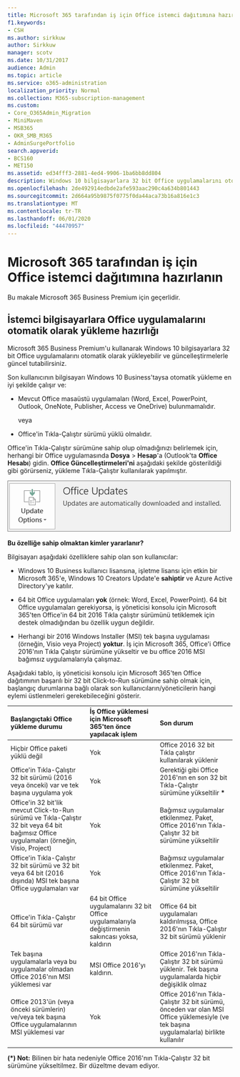 ```yaml
---
title: Microsoft 365 tarafından iş için Office istemci dağıtımına hazırlanın
f1.keywords:
- CSH
ms.author: sirkkuw
author: Sirkkuw
manager: scotv
ms.date: 10/31/2017
audience: Admin
ms.topic: article
ms.service: o365-administration
localization_priority: Normal
ms.collection: M365-subscription-management
ms.custom:
- Core_O365Admin_Migration
- MiniMaven
- MSB365
- OKR_SMB_M365
- AdminSurgePortfolio
search.appverid:
- BCS160
- MET150
ms.assetid: ed34fff3-2881-4ed4-9906-1ba6bb8dd804
description: Windows 10 bilgisayarlara 32 bit Office uygulamalarını otomatik olarak nasıl yükleyip güncel tutacağınızı öğrenin.
ms.openlocfilehash: 2de492914edbde2afe593aac290c4a634b801443
ms.sourcegitcommit: 2d664a95b9875f0775f0da44aca73b16a816e1c3
ms.translationtype: MT
ms.contentlocale: tr-TR
ms.lasthandoff: 06/01/2020
ms.locfileid: "44470957"
---
```

# <a name="prepare-for-office-client-deployment-by-microsoft-365-for-business"></a>Microsoft 365 tarafından iş için Office istemci dağıtımına hazırlanın

Bu makale Microsoft 365 Business Premium için geçerlidir.

## <a name="prepare-to-automatically-install-office-apps-to-client-computers"></a>İstemci bilgisayarlara Office uygulamalarını otomatik olarak yükleme hazırlığı

Microsoft 365 Business Premium'u kullanarak Windows 10 bilgisayarlara 32 bit Office uygulamalarını otomatik olarak yükleyebilir ve güncelleştirmelerle güncel tutabilirsiniz.
  
Son kullanıcının bilgisayarı Windows 10 Business'taysa otomatik yükleme en iyi şekilde çalışır ve:
  
- Mevcut Office masaüstü uygulamaları (Word, Excel, PowerPoint, Outlook, OneNote, Publisher, Access ve OneDrive) bulunmamalıdır.
    
    veya
    
- Office'in Tıkla-Çalıştır sürümü yüklü olmalıdır.
    
Office'in Tıkla-Çalıştır sürümüne sahip olup olmadığınızı belirlemek için, herhangi bir Office uygulamasında **Dosya** \> **Hesap**'a (Outlook'ta **Office Hesabı**) gidin. **Office Güncelleştirmeleri'ni** aşağıdaki şekilde gösterildiği gibi görürseniz, yükleme Tıkla-Çalıştır kullanılarak yapılmıştır. 
  
![Screenshot of Office updates in Office app Account](../media/e3439380-fa43-4ed6-ae5d-64851c297df5.png)
  
 **Bu özelliğe sahip olmaktan kimler yararlanır?**
  
Bilgisayarı aşağıdaki özelliklere sahip olan son kullanıcılar:
  
- Windows 10 Business kullanıcı lisansına, işletme lisansı için etkin bir Microsoft 365'e, Windows 10 Creators Update'e **sahiptir** ve Azure Active Directory'ye katılır. 
    
- 64 bit Office uygulamaları **yok** (örnek: Word, Excel, PowerPoint). 64 bit Office uygulamaları gerekiyorsa, iş yöneticisi konsolu için Microsoft 365'ten Office'in 64 bit 2016 Tıkla çalıştır sürümünü tetiklemek için destek olmadığından bu özellik uygun değildir. 
    
- Herhangi bir 2016 Windows Installer (MSI) tek başına uygulaması (örneğin, Visio veya Project) **yoktur**. İş için Microsoft 365, Office'i Office 2016'nın Tıkla Çalıştır sürümüne yükseltir ve bu office 2016 MSI bağımsız uygulamalarıyla çalışmaz. 
    
Aşağıdaki tablo, iş yöneticisi konsolu için Microsoft 365'ten Office dağıtımının başarılı bir 32 bit Click-to-Run sürümüne sahip olmak için, başlangıç durumlarına bağlı olarak son kullanıcıların/yöneticilerin hangi eylemi üstlenmeleri gerekebileceğini gösterir.
  
|**Başlangıçtaki Office yükleme durumu**|**İş Office yüklemesi için Microsoft 365'ten önce yapılacak işlem**|**Son durum**|
|:-----|:-----|:-----|
|Hiçbir Office paketi yüklü değil  <br/> |Yok  <br/> |Office 2016 32 bit Tıkla çalıştır kullanılarak yüklenir  <br/> |
|Office'in Tıkla-Çalıştır 32 bit sürümü (2016 veya önceki) var ve tek başına uygulama yok  <br/> |Yok  <br/> |Gerektiği gibi Office 2016'nın en son 32 bit Tıkla-Çalıştır sürümüne yükseltilir **\*** <br/> |
|Office'in 32 bit'lik mevcut Click-to-Run sürümü ve Tıkla-Çalıştır 32 bit veya 64 bit bağımsız Office uygulamaları (örneğin, Visio, Project)  <br/> |Yok  <br/> |Bağımsız uygulamalar etkilenmez. Paket, Office 2016'nın Tıkla-Çalıştır 32 bit sürümüne yükseltilir  <br/> |
|Office'in Tıkla-Çalıştır 32 bit sürümü ve 32 bit veya 64 bit (2016 dışında) MSI tek başına Office uygulamaları var  <br/> |Yok  <br/> |Bağımsız uygulamalar etkilenmez. Paket, Office 2016'nın Tıkla-Çalıştır 32 bit sürümüne yükseltilir  <br/> ||||
|Office'in Tıkla-Çalıştır 64 bit sürümü var  <br/> |64 bit Office uygulamalarını 32 bit Office uygulamalarıyla değiştirmenin sakıncası yoksa, kaldırın  <br/> |Office 64 bit uygulamaları kaldırılmışsa, Office 2016'nın Tıkla-Çalıştır 32 bit sürümü yüklenir  <br/> |
|Tek başına uygulamalarla veya bu uygulamalar olmadan Office 2016'nın MSI yüklemesi var  <br/> |MSI Office 2016'yı kaldırın.  <br/> |Office 2016'nın Tıkla-Çalıştır 32 bit sürümü yüklenir. Tek başına uygulamalarda hiçbir değişiklik olmaz  <br/> |
|Office 2013'ün (veya önceki sürümlerin) ve/veya tek başına Office uygulamalarının MSI yüklemesi var  <br/> |Yok  <br/> |Office 2016'nın Tıkla-Çalıştır 32 bit sürümü, önceden var olan MSI Office yüklemesiyle (ve tek başına uygulamalarla) birlikte kullanılır  <br/> |
||||
   
 **(\*) Not:** Bilinen bir hata nedeniyle Office 2016'nın Tıkla-Çalıştır 32 bit sürümüne yükseltilmez. Bir düzeltme devam ediyor. 
  
